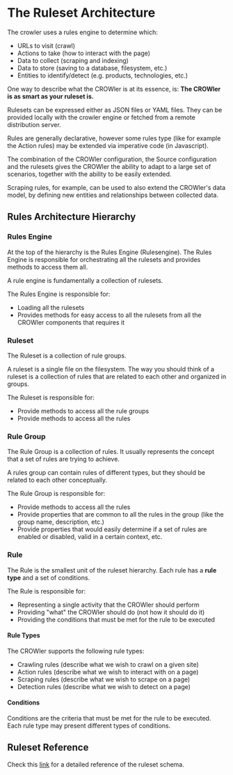 # The Ruleset Architecture

The crowler uses a rules engine to determine which:

- URLs to visit (crawl)
- Actions to take (how to interact with the page)
- Data to collect (scraping and indexing)
- Data to store (saving to a database, filesystem, etc.)
- Entities to identify/detect (e.g. products, technologies, etc.)

One way to describe what the CROWler is at its essence,
is: **The CROWler is as smart as your ruleset is.**

Rulesets can be expressed either as JSON files or YAML files. They
can be provided locally with the crowler engine or fetched from a
remote distribution server.

Rules are generally declarative, however some rules type (like for
example the Action rules) may be extended via imperative code (in
Javascript).

The combination of the CROWler configuration, the Source configuration
and the rulesets gives the CROWler the ability to adapt to a large set
of scenarios, together with the ability to be easily extended.

Scraping rules, for example, can be used to also extend the CROWler's
data model, by defining new entities and relationships between collected
data.

## Rules Architecture Hierarchy

### Rules Engine

At the top of the hierarchy is the Rules Engine (Rulesengine). The Rules
Engine is responsible for orchestrating all the rulesets and provides
methods to access them all.

A rule engine is fundamentally a collection of rulesets.

The Rules Engine is responsible for:

- Loading all the rulesets
- Provides methods for easy access to all the rulesets from all the
CROWler components that requires it

### Ruleset

The Ruleset is a collection of rule groups.

A ruleset is a single file on the filesystem. The way you should think
of a ruleset is a collection of rules that are related to each other and
organized in groups.

The Ruleset is responsible for:

- Provide methods to access all the rule groups
- Provide methods to access all the rules

### Rule Group

The Rule Group is a collection of rules. It usually represents the
concept that a set of rules are trying to achieve.

A rules group can contain rules of different types, but they should be
related to each other conceptually.

The Rule Group is responsible for:

- Provide methods to access all the rules
- Provide properties that are common to all the rules in the group (like
the group name, description, etc.)
- Provide properties that would easily determine if a set of rules are
enabled or disabled, valid in a certain context, etc.

### Rule

The Rule is the smallest unit of the ruleset hierarchy. Each rule has a
**rule type** and a set of conditions.

The Rule is responsible for:

- Representing a single activity that the CROWler should perform
- Providing "what" the CROWler should do (not how it should do it)
- Providing the conditions that must be met for the rule to be executed

#### Rule Types

The CROWler supports the following rule types:

- Crawling rules  (describe what we wish to crawl on a given site)
- Action rules    (describe what we wish to interact with on a page)
- Scraping rules  (describe what we wish to scrape on a page)
- Detection rules (describe what we wish to detect on a page)

#### Conditions

Conditions are the criteria that must be met for the rule to be executed.
Each rule type may present different types of conditions.

## Ruleset Reference

Check this [link](./ruleset_reference.md) for a detailed reference of
the ruleset schema.
